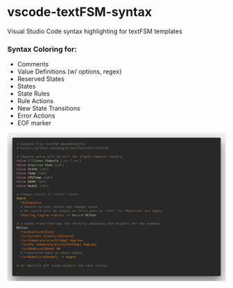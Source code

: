 # vscode-textFSM-syntax

Visual Studio Code syntax highlighting for textFSM templates

### Syntax Coloring for:

* Comments
* Value Definitions (w/ options, regex)
* Reserved States
* States
* State Rules
* Rule Actions
* New State Transitions
* Error Actions
* EOF marker

![syntax highlighting example](code.png)
